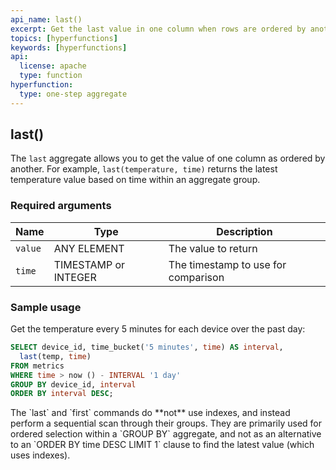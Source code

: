 ```yaml
---
api_name: last()
excerpt: Get the last value in one column when rows are ordered by another column
topics: [hyperfunctions]
keywords: [hyperfunctions]
api:
  license: apache
  type: function
hyperfunction:
  type: one-step aggregate
---
```


## last()

The `last` aggregate allows you to get the value of one column
as ordered by another. For example, `last(temperature, time)` returns the
latest temperature value based on time within an aggregate group.

### Required arguments

|Name|Type|Description|
|---|---|---|
|`value`|ANY ELEMENT|The value to return|
|`time`|TIMESTAMP or INTEGER|The timestamp to use for comparison|

### Sample usage

Get the temperature every 5 minutes for each device over the past day:

```sql
SELECT device_id, time_bucket('5 minutes', time) AS interval,
  last(temp, time)
FROM metrics
WHERE time > now () - INTERVAL '1 day'
GROUP BY device_id, interval
ORDER BY interval DESC;
```

<highlight type="warning">
The `last` and `first` commands do **not** use indexes, and instead
perform a sequential scan through their groups. They are primarily used
for ordered selection within a `GROUP BY` aggregate, and not as an
alternative to an `ORDER BY time DESC LIMIT 1` clause to find the
latest value (which uses indexes).
</highlight>
